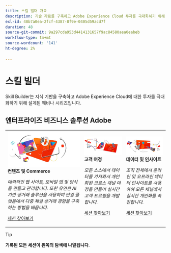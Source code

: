 ```yaml
---
title: 스킬 빌더 개요
description: 기술 자료를 구축하고 Adobe Experience Cloud 투자를 극대화하기 위해 녹화된 웨비나 시리즈입니다.
exl-id: 48b7a0ea-2fcf-4387-8f9e-0405d59acd7f
duration: 48
source-git-commit: 9a297cda953d4414131657f9ac84580aea0eabeb
workflow-type: tm+mt
source-wordcount: '141'
ht-degree: 2%

---
```


# 스킬 빌더

Skill Builder는 지식 기반을 구축하고 Adobe Experience Cloud에 대한 투자를 극대화하기 위해 설계된 웨비나 시리즈입니다.

## 엔터프라이즈 비즈니스 솔루션 Adobe

<table>
<tr>
  <td>
    <img alt="Content 및 Commerce" src="assets/commerce.png" />
    <div>
      <strong>컨텐츠 및 Commerce</strong>
    </div>
    <p>
    <em>매력적인 웹 사이트, 모바일 앱 및 양식을 만들고 관리합니다. 또한 유연한 AI 기반 상거래 솔루션을 사용하여 단일 플랫폼에서 다중 채널 상거래 경험을 구축하는 방법을 배웁니다.</em>
    <p>
    <a href="https://experienceleague.adobe.com/docs/events/skill-builder-recordings/content-and-commerce/overview.html?lang=ko" class="spectrum-Button spectrum-Button--outline spectrum-Button--primary spectrum-Button--sizeM">
      <span class="spectrum-Button-label has-no-wrap has-text-weight-bold">세션 찾아보기</span>
    </a>
  </td>
  <td>
    <img alt="고객 여정" src="assets/customer-journey.png" />
    <div>
      <strong>고객 여정</strong>
    </div>
    <p>
    <em>모든 소스에서 데이터를 가져와서 개인화된 크로스 채널 여정을 만들어 실시간 고객 프로필을 개발합니다.</em>
    <p>
    <a href="https://experienceleague.adobe.com/docs/events/skill-builder-recordings/customer-journeys/overview.html?lang=ko" class="spectrum-Button spectrum-Button--outline spectrum-Button--primary spectrum-Button--sizeM">
      <span class="spectrum-Button-label has-no-wrap has-text-weight-bold">세션 찾아보기</span>
    </a>
  </td>
  <td>
    <img alt="데이터 및 통찰력" src="assets/data-insights.png" />
    <div>
      <strong>데이터 및 인사이트</strong>
    </div>
    <p>
    <em>조직 전체에서 온라인 및 오프라인 데이터 인사이트를 사용하여 모든 채널에서 실시간 개인화를 촉진합니다.</em>
    <p>
    <a href="https://experienceleague.adobe.com/docs/events/skill-builder-recordings/data-and-insights/overview.html?lang=ko" class="spectrum-Button spectrum-Button--outline spectrum-Button--primary spectrum-Button--sizeM">
      <span class="spectrum-Button-label has-no-wrap has-text-weight-bold">세션 찾아보기</span>
    </a>
  </td>  
</tr>
</table>

>[!TIP]
>
>**기록된 모든 세션이 왼쪽의 탐색에 나열됩니다**.
